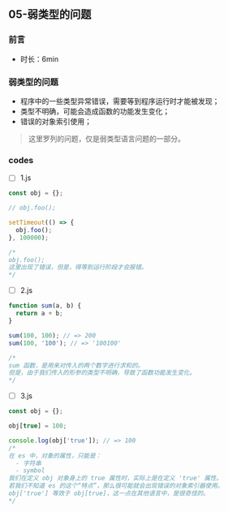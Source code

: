## 05-弱类型的问题

### 前言

- 时长：6min

### 弱类型的问题

- 程序中的一些类型异常错误，需要等到程序运行时才能被发现；
- 类型不明确，可能会造成函数的功能发生变化；
- 错误的对象索引使用；

> 这里罗列的问题，仅是弱类型语言问题的一部分。

### codes

- [ ] 1.js

```js
const obj = {};

// obj.foo();

setTimeout(() => {
  obj.foo();
}, 100000);

/*
obj.foo();
这里出现了错误，但是，得等到运行阶段才会报错。
*/
```

- [ ] 2.js

```js
function sum(a, b) {
  return a + b;
}

sum(100, 100); // => 200
sum(100, '100'); // => '100100'

/*
sum 函数，是用来对传入的两个数字进行求和的。
但是，由于我们传入的形参的类型不明确，导致了函数功能发生变化。
*/
```

- [ ] 3.js

```js
const obj = {};

obj[true] = 100;

console.log(obj['true']); // => 100
/*
在 es 中，对象的属性，只能是：
  - 字符串
  - symbol
我们在定义 obj 对象身上的 true 属性时，实际上是在定义 'true' 属性。
若我们不知道 es 的这个“特点”，那么很可能就会出现错误的对象索引器使用。
obj['true'] 等效于 obj[true]，这一点在其他语言中，是很奇怪的。
*/
```